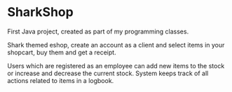 # SharkShop

First Java project, created as part of my programming classes. 

Shark themed eshop, 
create an account as a client and select items in your shopcart,
buy them and get a receipt. 

Users which are registered as an employee can add new items to the stock or increase and decrease the current stock.
System keeps track of all actions related to items in a logbook.



